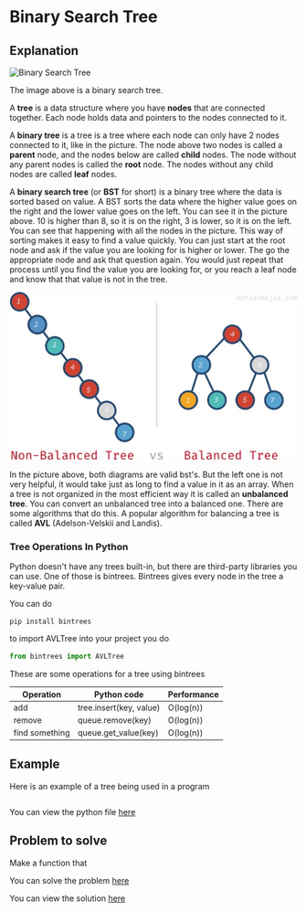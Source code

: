 # Binary Search Tree

## Explanation

![Binary Search Tree](pictures\BSTSearch.png)

The image above is a binary search tree.

A **tree** is a data structure where you have **nodes** that are connected together. Each node holds data and pointers to the nodes connected to it.

A **binary tree** is a tree is a tree where each node can only have 2 nodes connected to it, like in the picture. The node above two nodes is called a **parent** node, and the nodes below are called **child** nodes. The node without any parent nodes is called the **root** node. The nodes without any child nodes are called **leaf** nodes.

A **binary search tree** (or **BST** for short) is a binary tree where the data is sorted based on value. A BST sorts the data where the higher value goes on the right and the lower value goes on the left. You can see it in the picture above. 10 is higher than 8, so it is on the right, 3 is lower, so it is on the left. You can see that happening with all the nodes in the picture. This way of sorting makes it easy to find a value quickly. You can just start at the root node and ask if the value you are looking for is higher or lower. The go the appropriate node and ask that question again. You would just repeat that process until you find the value you are looking for, or you reach a leaf node and know that that value is not in the tree.

![unbalance tree](pictures/balanced-vs-non-balanced-tree.jpg)

In the picture above, both diagrams are valid bst's. But the left one is not very helpful, it would take just as long to find a value in it as an array. When a tree is not organized in the most efficient way it is called an **unbalanced tree**. You can convert an unbalanced tree into a balanced one. There are some algorithms that do this. A popular algorithm for balancing a tree is called **AVL** (Adelson-Velskii and Landis).

### Tree Operations In Python

Python doesn't have any trees built-in, but there are third-party libraries you can use. One of those is bintrees.
Bintrees gives every node in the tree a key-value pair.

You can do

```
pip install bintrees
```

to import AVLTree into your project you do

```python
from bintrees import AVLTree
```

These are some operations for a tree using bintrees

| Operation      | Python code             | Performance |
| -------------- | ----------------------- | ----------- |
| add            | tree.insert(key, value) | O(log(n))   |
| remove         | queue.remove(key)       | O(log(n))   |
| find something | queue.get_value(key)    | O(log(n))   |

## Example

Here is an example of a tree being used in a program

```python

```

You can view the python file [here](./python/tree-example.py)

## Problem to solve

Make a function that

You can solve the problem [here](./python/queue-problem.py)

You can view the solution [here](./python/queue-solution.py)
